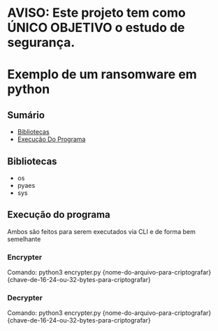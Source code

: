 # AVISO: Este projeto tem como ÚNICO OBJETIVO o estudo de segurança.

# Exemplo de um ransomware em python

## Sumário
- [Bibliotecas](#bibliotecas)
- [Execução Do Programa](#execucao-do-programa)

## Bibliotecas

- os
- pyaes
- sys

## Execução do programa

Ambos são feitos para serem executados via CLI e de forma bem semelhante

### Encrypter

Comando:
python3 encrypter.py {nome-do-arquivo-para-criptografar} {chave-de-16-24-ou-32-bytes-para-criptografar}

### Decrypter

Comando:
python3 encrypter.py {nome-do-arquivo-para-criptografar} {chave-de-16-24-ou-32-bytes-para-criptografar}

